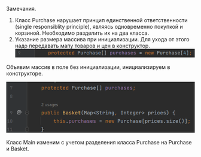 Замечания.
1. Класс Purchase нарушает принцип единственной ответственности (single responsiblity principle), являясь одновременно покупкой и корзиной. 
   Необходимо разделить их на два класса.
2. Указание размера массива при инициализации. Для ухода от этого надо передавать
     мапу товаров и цен в конструктор.
   ![img.png](img.png)

Объявим массив в поле без инициализации, инициализируем в конструкторе.

   ![img_3.png](img_3.png)

Класс Main изменим с учетом разделения класса Purchase на Purchase и Basket.